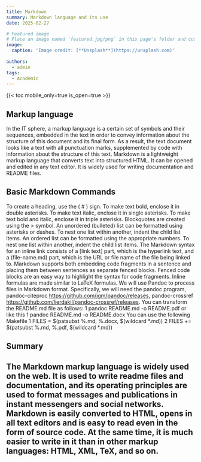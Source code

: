 ```yaml
---
title: Markdown
summary: Markdown language and its use 
date: 2025-02-27

# Featured image
# Place an image named `featured.jpg/png` in this page's folder and customize its options here.
image:
  caption: 'Image credit: [**Unsplash**](https://unsplash.com)'
  
authors:
  - admin
tags:
  - Academic
---
```


{{< toc mobile_only=true is_open=true >}}

## Markup language
In the IT sphere, a markup language is a certain set of symbols and their sequences, embedded in the text in order to convey information about the structure of this document and its final form. As a result, the text document looks like a text with all punctuation marks, supplemented by code with information about the structure of this text.
Markdown is a lightweight markup language that converts text into structured HTML. It can be opened and edited in any text editor. It is widely used for writing documentation and README files.

[//]: # ([![The template is mobile first with a responsive design to ensure that your site looks stunning on every device.]&#40;https://raw.githubusercontent.com/wowchemy/wowchemy-hugo-modules/main/starters/academic/preview.png&#41;]&#40;https://hugoblox.com&#41;)

## Basic Markdown Commands

To create a heading, use the ( # ) sign.
To make text bold, enclose it in double asterisks.
To make text italic, enclose it in single asterisks.
To make text bold and italic, enclose it in triple asterisks.
Blockquotes are created using the > symbol.
An unordered (bulleted) list can be formatted using asterisks or dashes.
To nest one list within another, indent the child list items.
An ordered list can be formatted using the appropriate numbers.
To nest one list within another, indent the child list items.
The Markdown syntax for an inline link consists of a [link text] part, which is the hyperlink text, and a (file-name.md) part, which is the URL or file name of the file being linked to.
Markdown supports both embedding code fragments in a sentence and placing them between sentences as separate fenced blocks. Fenced code blocks are an easy way to highlight the syntax for code fragments.
Inline formulas are made similar to LaTeX formulas.
We will use Pandoc to process files in Markdown format. Specifically, we will need the pandoc program,
pandoc-citeproc https://github.com/jgm/pandoc/releases, pandoc-crossref
https://github.com/lierdakil/pandoc-crossref/releases.
You can transform the README.md file as follows:
1 pandoc README.md -o README.pdf
or like this
1 pandoc README.md -o README.docx
You can use the following Makefile
1 FILES = $(patsubst %.md, %.docx, $(wildcard *.md))
2 FILES += $(patsubst %.md, %.pdf, $(wildcard *.md))

## Summary

The Markdown markup language is widely used on the web. It is used to write readme files and documentation, and its operating principles are used to format messages and publications in instant messengers and social networks.
Markdown is easily converted to HTML, opens in all text editors and is easy to read even in the form of source code. At the same time, it is much easier to write in it than in other markup languages: HTML, XML, TeX, and so on.
---











